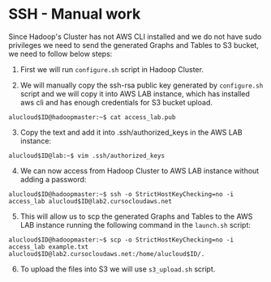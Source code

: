 # SSH - Manual work

Since Hadoop's Cluster has not AWS CLI installed and we do not have sudo privileges we need to send the generated Graphs and Tables to S3 bucket, we need to follow below steps:

1. First we will run `configure.sh` script in Hadoop Cluster.

2. We will manually copy the ssh-rsa public key generated by `configure.sh` script and we will copy it into AWS LAB instance, which has installed aws cli and has enough credentials for S3 bucket upload.

```
alucloud$ID@hadoopmaster:~$ cat access_lab.pub
```

3. Copy the text and add it into .ssh/authorized_keys in the AWS LAB instance:

```
alucloud$ID@lab:~$ vim .ssh/authorized_keys 
```

4. We can now access from Hadoop Cluster to AWS LAB instance without adding a password:

```
alucloud$ID@hadoopmaster:~$ ssh -o StrictHostKeyChecking=no -i access_lab alucloud$ID@lab2.cursocloudaws.net
```

5. This will allow us to scp the generated Graphs and Tables to the AWS LAB instance running the following command in the `launch.sh` script:

```
alucloud$ID@hadoopmaster:~$ scp -o StrictHostKeyChecking=no -i access_lab example.txt alucloud$ID@lab2.cursocloudaws.net:/home/alucloud$ID/.
```

6. To upload the files into S3 we will use `s3_upload.sh` script.
